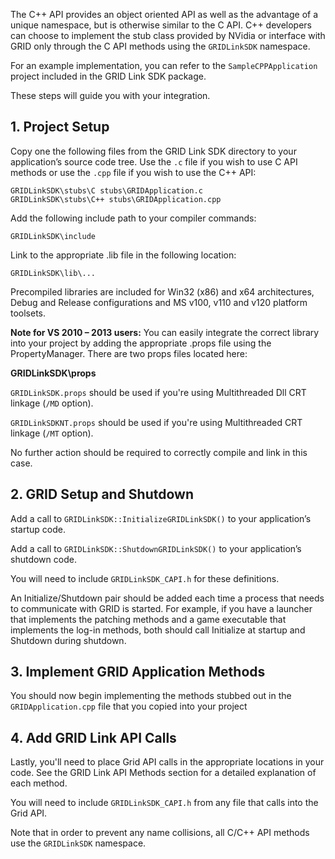 The C++ API provides an object oriented API as well as the advantage of a unique namespace, but is otherwise similar to the C API. C++ developers can choose to implement the stub class provided by NVidia or interface with GRID only through the C API methods using the `GRIDLinkSDK` namespace.

For an example implementation, you can refer to the `SampleCPPApplication` project included in the GRID Link SDK package.

These steps will guide you with your integration.

## 1. Project Setup
Copy one the following files from the GRID Link SDK directory to your application’s source code tree. Use the `.c` file if you wish to use C API methods or use the `.cpp` file if you wish to use the C++ API:

`GRIDLinkSDK\stubs\C stubs\GRIDApplication.c`<br/>
`GRIDLinkSDK\stubs\C++ stubs\GRIDApplication.cpp`

Add the following include path to your compiler commands:

`GRIDLinkSDK\include`

Link to the appropriate .lib file in the following location:

`GRIDLinkSDK\lib\...`

Precompiled libraries are included for Win32 (x86) and x64 architectures, Debug and Release configurations and MS v100, v110 and v120 platform toolsets.

**Note for VS 2010 – 2013 users:**
You can easily integrate the correct library into your project by adding the appropriate .props file using the PropertyManager. There are two props files located here:

**GRIDLinkSDK\props**

`GRIDLinkSDK.props` should be used if you're using Multithreaded Dll CRT linkage (`/MD` option).

`GRIDLinkSDKNT.props` should be used if you're using Multithreaded CRT linkage (`/MT` option).

No further action should be required to correctly compile and link in this case.


## 2. GRID Setup and Shutdown

Add a call to `GRIDLinkSDK::InitializeGRIDLinkSDK()` to your application’s startup code.

Add a call to `GRIDLinkSDK::ShutdownGRIDLinkSDK()` to your application’s shutdown code.

You will need to include `GRIDLinkSDK_CAPI.h` for these definitions.

An Initialize/Shutdown pair should be added each time a process that needs to communicate with GRID is started.
For example, if you have a launcher that implements the patching methods and a game executable that implements the log-in methods, both should call Initialize at startup and Shutdown during shutdown.

## 3. Implement GRID Application Methods
You should now begin implementing the methods stubbed out in the `GRIDApplication.cpp` file that you copied into your project

## 4. Add GRID Link API Calls 
Lastly, you'll need to place Grid API calls in the appropriate locations in your code. See the GRID Link API Methods section for a detailed explanation of each method. 

You will need to include `GRIDLinkSDK_CAPI.h` from any file that calls into the Grid API.

Note that in order to prevent any name collisions, all C/C++ API methods use the `GRIDLinkSDK` namespace.
 
